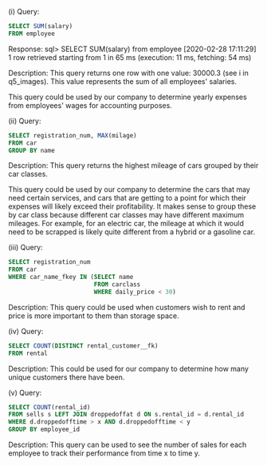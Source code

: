 (i)
Query:
```sql
SELECT SUM(salary) 
FROM employee
```

Response:
sql> SELECT SUM(salary) from employee
[2020-02-28 17:11:29] 1 row retrieved starting from 1 in 65 ms (execution: 11 ms, fetching: 54 ms)

Description:
This query returns one row with one value: 30000.3 (see i in q5_images). This value represents the sum of all employees' salaries.

This query could be used by our company to determine yearly expenses from employees' wages for accounting purposes.

(ii)
Query:
```sql
SELECT registration_num, MAX(milage) 
FROM car 
GROUP BY name
```

Description:
This query returns the highest mileage of cars grouped by their car classes.

This query could be used by our company to determine the cars that may need certain services, and cars that are getting to a point for which their expenses will likely exceed their profitability. It makes sense to group these by car class because different car classes may have different maximum mileages. For example, for an electric car, the mileage at which it would need to be scrapped is likely quite different from a hybrid or a gasoline car.

(iii)
Query:
```sql
SELECT registration_num 
FROM car
WHERE car_name_fkey IN (SELECT name
                        FROM carclass
                        WHERE daily_price < 30)
```

Description:
This query could be used when customers wish to rent and price is more important to them than storage space.

(iv)
Query:
```sql
SELECT COUNT(DISTINCT rental_customer__fk)
FROM rental
```
Description: This could be used for our company to determine how many unique customers there have been.

(v)
Query:
```sql
SELECT COUNT(rental_id)
FROM sells s LEFT JOIN droppedoffat d ON s.rental_id = d.rental_id
WHERE d.droppedofftime > x AND d.droppedofftime < y
GROUP BY employee_id

```

Description: This query can be used to see the number of sales for each employee to track their performance from time x to time y.
